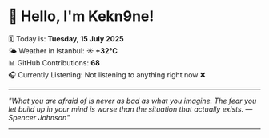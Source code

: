 # 👋 Hello, I'm Kekn9ne!

🗓️ Today is: **Tuesday, 15 July 2025**  
🌤️ Weather in Istanbul: **☀️   +32°C**  
📊 GitHub Contributions: **68**  
🎧 Currently Listening: Not listening to anything right now ❌

---

_"What you are afraid of is never as bad as what you imagine. The fear you let build up in your mind is worse than the situation that actually exists. — *Spencer Johnson*"_

---
